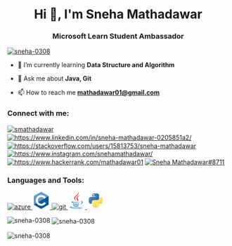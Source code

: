 <h1 align="center">Hi 👋, I'm Sneha Mathadawar</h1>
<h3 align="center">Microsoft Learn Student Ambassador</h3>

<p align="left"> <a href="https://github.com/ryo-ma/github-profile-trophy"><img src="https://github-profile-trophy.vercel.app/?username=sneha-0308" alt="sneha-0308" /></a> </p>

- 🌱 I’m currently learning **Data Structure and Algorithm**

- 💬 Ask me about **Java, Git**

- 📫 How to reach me **mathadawar01@gmail.com**

<h3 align="left">Connect with me:</h3>
<p align="left">
<a href="https://twitter.com/smathadawar" target="blank"><img align="center" src="https://raw.githubusercontent.com/rahuldkjain/github-profile-readme-generator/master/src/images/icons/Social/twitter.svg" alt="smathadawar" height="30" width="40" /></a>
<a href="https://linkedin.com/in/https://www.linkedin.com/in/sneha-mathadawar-0205851a2/" target="blank"><img align="center" src="https://raw.githubusercontent.com/rahuldkjain/github-profile-readme-generator/master/src/images/icons/Social/linked-in-alt.svg" alt="https://www.linkedin.com/in/sneha-mathadawar-0205851a2/" height="30" width="40" /></a>
<a href="https://stackoverflow.com/users/https://stackoverflow.com/users/15813753/sneha-mathadawar" target="blank"><img align="center" src="https://raw.githubusercontent.com/rahuldkjain/github-profile-readme-generator/master/src/images/icons/Social/stack-overflow.svg" alt="https://stackoverflow.com/users/15813753/sneha-mathadawar" height="30" width="40" /></a>
<a href="https://instagram.com/https://www.instagram.com/snehamathadawar/" target="blank"><img align="center" src="https://raw.githubusercontent.com/rahuldkjain/github-profile-readme-generator/master/src/images/icons/Social/instagram.svg" alt="https://www.instagram.com/snehamathadawar/" height="30" width="40" /></a>
<a href="https://www.hackerrank.com/https://www.hackerrank.com/mathadawar01" target="blank"><img align="center" src="https://raw.githubusercontent.com/rahuldkjain/github-profile-readme-generator/master/src/images/icons/Social/hackerrank.svg" alt="https://www.hackerrank.com/mathadawar01" height="30" width="40" /></a>
<a href="https://discord.gg/Sneha Mathadawar#8711" target="blank"><img align="center" src="https://raw.githubusercontent.com/rahuldkjain/github-profile-readme-generator/master/src/images/icons/Social/discord.svg" alt="Sneha Mathadawar#8711" height="30" width="40" /></a>
</p>

<h3 align="left">Languages and Tools:</h3>
<p align="left"> <a href="https://azure.microsoft.com/en-in/" target="_blank"> <img src="https://www.vectorlogo.zone/logos/microsoft_azure/microsoft_azure-icon.svg" alt="azure" width="40" height="40"/> </a> <a href="https://www.cprogramming.com/" target="_blank"> <img src="https://raw.githubusercontent.com/devicons/devicon/master/icons/c/c-original.svg" alt="c" width="40" height="40"/> </a> <a href="https://git-scm.com/" target="_blank"> <img src="https://www.vectorlogo.zone/logos/git-scm/git-scm-icon.svg" alt="git" width="40" height="40"/> </a> <a href="https://www.java.com" target="_blank"> <img src="https://raw.githubusercontent.com/devicons/devicon/master/icons/java/java-original.svg" alt="java" width="40" height="40"/> </a> <a href="https://www.python.org" target="_blank"> <img src="https://raw.githubusercontent.com/devicons/devicon/master/icons/python/python-original.svg" alt="python" width="40" height="40"/> </a> </p>

<p><img align="left" src="https://github-readme-stats.vercel.app/api/top-langs?username=sneha-0308&show_icons=true&locale=en&layout=compact" alt="sneha-0308" /></p>

<p>&nbsp;<img align="center" src="https://github-readme-stats.vercel.app/api?username=sneha-0308&show_icons=true&locale=en" alt="sneha-0308" /></p>

<p><img align="center" src="https://github-readme-streak-stats.herokuapp.com/?user=sneha-0308&" alt="sneha-0308" /></p>

